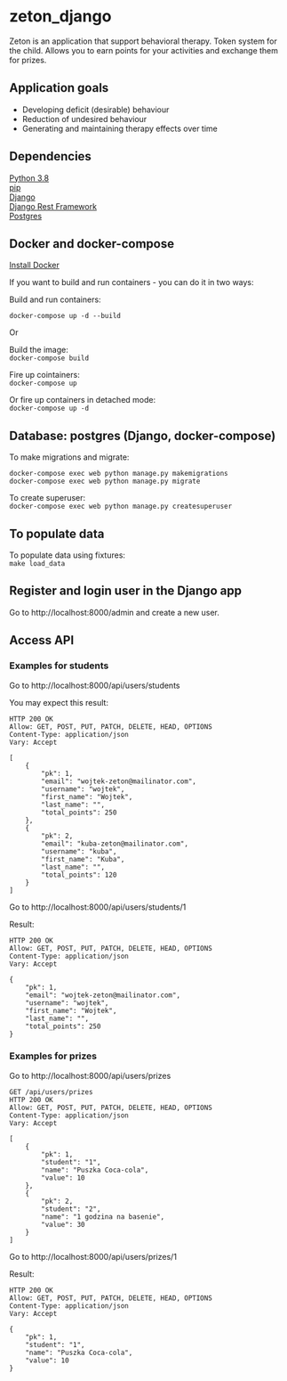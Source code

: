 # zeton_django

Zeton is an application that  support behavioral therapy. 
Token system for the child. 
Allows you to earn points for your activities and exchange them for prizes.

## Application goals

- Developing deficit (desirable) behaviour
- Reduction of undesired behaviour
- Generating and maintaining therapy effects over time

## Dependencies

[Python 3.8](https://www.python.org/downloads/)  
[pip](https://pip.pypa.io/en/stable/installing/)  
[Django](https://docs.djangoproject.com/en/3.1/)  
[Django Rest Framework](https://www.django-rest-framework.org/)  
[Postgres](https://www.postgresql.org/)  

## Docker and docker-compose

[Install Docker](https://docs.docker.com/get-docker/)

If you want to build and run containers - you can do it in two ways:

Build and run containers:

`docker-compose up -d --build`

Or

Build the image:  
`docker-compose build`

Fire up cointainers:  
`docker-compose up`

Or fire up containers in detached mode:  
`docker-compose up -d`

## Database: postgres (Django, docker-compose)

To make migrations and migrate:  
```
docker-compose exec web python manage.py makemigrations
docker-compose exec web python manage.py migrate
```

To create superuser:  
`docker-compose exec web python manage.py createsuperuser`

## To populate data

To populate data using fixtures:  
`make load_data`

## Register and login user in the Django app

Go to http://localhost:8000/admin and create a new user.  

## Access API

### Examples for students  

Go to http://localhost:8000/api/users/students

You may expect this result: 

```
HTTP 200 OK
Allow: GET, POST, PUT, PATCH, DELETE, HEAD, OPTIONS
Content-Type: application/json
Vary: Accept

[
    {
        "pk": 1,
        "email": "wojtek-zeton@mailinator.com",
        "username": "wojtek",
        "first_name": "Wojtek",
        "last_name": "",
        "total_points": 250
    },
    {
        "pk": 2,
        "email": "kuba-zeton@mailinator.com",
        "username": "kuba",
        "first_name": "Kuba",
        "last_name": "",
        "total_points": 120
    }
]
```

Go to http://localhost:8000/api/users/students/1  

Result:  

```
HTTP 200 OK
Allow: GET, POST, PUT, PATCH, DELETE, HEAD, OPTIONS
Content-Type: application/json
Vary: Accept

{
    "pk": 1,
    "email": "wojtek-zeton@mailinator.com",
    "username": "wojtek",
    "first_name": "Wojtek",
    "last_name": "",
    "total_points": 250
}
```

### Examples for prizes  

Go to http://localhost:8000/api/users/prizes  

```
GET /api/users/prizes
HTTP 200 OK
Allow: GET, POST, PUT, PATCH, DELETE, HEAD, OPTIONS
Content-Type: application/json
Vary: Accept

[
    {
        "pk": 1,
        "student": "1",
        "name": "Puszka Coca-cola",
        "value": 10
    },
    {
        "pk": 2,
        "student": "2",
        "name": "1 godzina na basenie",
        "value": 30
    }
]
```

Go to http://localhost:8000/api/users/prizes/1  

Result:

```
HTTP 200 OK
Allow: GET, POST, PUT, PATCH, DELETE, HEAD, OPTIONS
Content-Type: application/json
Vary: Accept

{
    "pk": 1,
    "student": "1",
    "name": "Puszka Coca-cola",
    "value": 10
}
```

